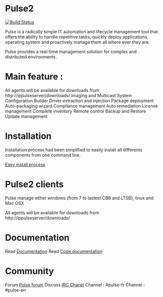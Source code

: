 Pulse2
======
[![Build Status](https://travis-ci.org/pulse-project/pulse2.svg?branch=master)](https://travis-ci.org/pulse-project/pulse2/branches)

Pulse is a radically simple IT automation and lifecycle management tool that offers the ability to handle repetitive tasks, quickly deploy applications, operating system and proactively manage them all where ever they are. 

Pulse provides a real-time management solution for complex and distributed environments.

Main feature :
==============

All agents will be available for downloads from http://ippulseserver/downloads/
  Imaging and Multicast
  	System Configuration Builder
	Driver extraction and injection
  Package deployment
	Auto-packaging wizard
	Compliance management
	Auto remediation
  License management
  Complete inventory
  Remote control
  Backup and Restore
  Update management

Installation
============

Installation process had been simplified to easily install all differents components from one command line.

[Easy install process](https://github.com/pulse-project/tools/tree/master/install)


Pulse2 clients
==============

Pulse manage either windows (from 7 to lastest CBB and LTSB), linux and Mac OSX 

All agents will be available for downloads from http://ippulseserver/downloads/

Documentation
=============

Read [Documentation](http://pulse-automation-tools.readthedocs.org/) 
Read [Code documentation](http://doc.siveo.net/)

Community
=========

Forum [Pulse forum](https://forum.pulse2.fr/)
Discuss [IRC Chanel](irc.freenode.net)
	Channel : #pulse-fr
	Channel : #pulse-en

